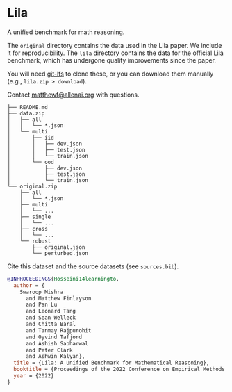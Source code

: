 # Lila

A unified benchmark for math reasoning.

The `original` directory contains the data used in the Lila paper. 
We include it for reproducibility.
The `lila` directory contains the data for the official Lila benchmark, 
which has undergone quality improvements since the paper.

You will need [git-lfs](https://git-lfs.github.com/) to clone these, 
or you can download them manually (e.g., `lila.zip > download`).

Contact matthewf@allenai.org with questions.

```
├── README.md
├── data.zip
│   ├── all
│   │   └── *.json
│   └── multi
│       ├── iid
│       │   ├── dev.json
│       │   ├── test.json
│       │   └── train.json
│       └── ood
│           ├── dev.json
│           ├── test.json
│           └── train.json
└── original.zip
    ├── all
    │   └── *.json
    ├── multi
    │   └── ...
    ├── single
    │   └── ...
    ├── cross
    │   └── ...
    └── robust
        ├── original.json
        └── perturbed.json
```

Cite this dataset and the source datasets (see `sources.bib`). 

```bib
@INPROCEEDINGS{Hosseini14learningto,
  author = {
    Swaroop Mishra 
      and Matthew Finlayson 
      and Pan Lu 
      and Leonard Tang 
      and Sean Welleck 
      and Chitta Baral 
      and Tanmay Rajpurohit 
      and Oyvind Tafjord 
      and Ashish Sabharwal 
      and Peter Clark 
      and Ashwin Kalyan},
  title = {Lila: A Unified Benchmark for Mathematical Reasoning},
  booktitle = {Proceedings of the 2022 Conference on Empirical Methods in Natural Language Processing (EMNLP)},
  year = {2022}
}
```
